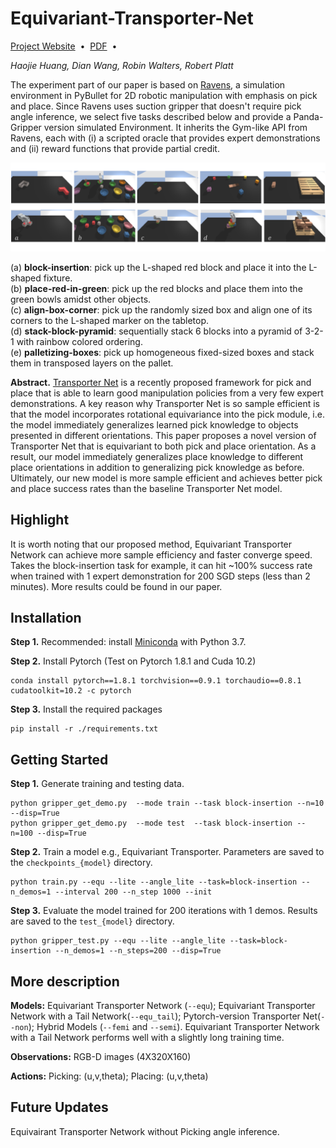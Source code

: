 # Equivariant-Transporter-Net
[Project Website]()&nbsp;&nbsp;•&nbsp;&nbsp;[PDF](https://arxiv.org/abs/2202.09400)&nbsp;&nbsp;•&nbsp;&nbsp;

*Haojie Huang, Dian Wang, Robin Walters, Robert Platt*


The experiment part of our paper is based on [Ravens](https://github.com/google-research/ravens), a simulation environment in PyBullet for 2D robotic manipulation with emphasis on pick and place. Since Ravens uses suction gripper that doesn't require pick angle inference, we select five tasks described below and provide a Panda-Gripper version simulated Environment. 
It inherits the Gym-like API from Ravens, each with (i) a scripted oracle that provides expert demonstrations and (ii) reward functions that provide partial credit.

<img src="image/gripper.png"><br>

(a) **block-insertion**: pick up the L-shaped red block and place it into the L-shaped fixture.<br>
(b) **place-red-in-green**: pick up the red blocks and place them into the green bowls amidst other objects.<br>
(c) **align-box-corner**: pick up the randomly sized box and align one of its corners to the L-shaped marker on the tabletop.<br>
(d) **stack-block-pyramid**: sequentially stack 6 blocks into a pyramid of 3-2-1 with rainbow colored ordering.<br>
(e) **palletizing-boxes**: pick up homogeneous fixed-sized boxes and stack them in transposed layers on the pallet.<br>


**Abstract.** [Transporter Net](https://arxiv.org/pdf/2010.14406.pdf) is a recently proposed framework for pick and place that is able to learn good manipulation policies from a very few expert demonstrations. A key reason why Transporter Net is so sample efficient is that the model incorporates rotational equivariance into the pick module, i.e. the model immediately generalizes learned pick knowledge to objects presented in different orientations. This paper proposes a novel version of Transporter Net that is equivariant to both pick and place orientation. As a result, our model immediately generalizes place knowledge to different place orientations in addition to generalizing pick knowledge as before. Ultimately, our new model is more sample efficient and achieves better pick and place success rates than the baseline Transporter Net model.

## Highlight

It is worth noting that our proposed method, Equivariant Transporter Network can achieve more sample efficiency and faster converge speed. Takes the block-insertion task for example, it can hit ~100% success rate when trained with 1 expert demonstration for 200 SGD steps (less than 2 minutes). More results could be found in our paper.

## Installation

**Step 1.** Recommended: install [Miniconda](https://docs.conda.io/en/latest/miniconda.html) with Python 3.7.

**Step 2.** Install Pytorch (Test on Pytorch 1.8.1 and Cuda 10.2)
```commandline
conda install pytorch==1.8.1 torchvision==0.9.1 torchaudio==0.8.1 cudatoolkit=10.2 -c pytorch
```
**Step 3.** Install the required packages

```shell
pip install -r ./requirements.txt
```

## Getting Started

**Step 1.** Generate training and testing data.

```shell
python gripper_get_demo.py  --mode train --task block-insertion --n=10  --disp=True
python gripper_get_demo.py  --mode test  --task block-insertion --n=100 --disp=True
```


**Step 2.** Train a model e.g., Equivariant Transporter. Parameters are saved to the `checkpoints_{model}` directory. 

```shell
python train.py --equ --lite --angle_lite --task=block-insertion --n_demos=1 --interval 200 --n_step 1000 --init
```

**Step 3.** Evaluate the model trained for 200 iterations with 1 demos. Results are saved to the `test_{model}` directory.

```shell
python gripper_test.py --equ --lite --angle_lite --task=block-insertion --n_demos=1 --n_steps=200 --disp=True
```

[//]: # (**Step 4.** Plot and print results.)

## More description

**Models:** Equivariant Transporter Network (`--equ`); Equivariant Transporter Network with a Tail Network(`--equ_tail`);  Pytorch-version Transporter Net(`--non`); Hybrid Models (`--femi` and `--semi`).
Equivariant Transporter Network with a Tail Network performs well with a slightly long training time.

**Observations:** RGB-D images (4X320X160)

**Actions:** Picking: (u,v,theta); Placing: (u,v,theta)

## Future Updates

Equivairant Transporter Network without Picking angle inference.


